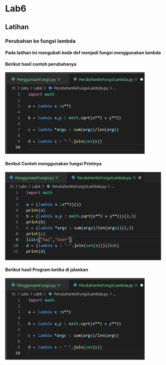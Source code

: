 # Lab6
## Latihan
### Perubahan ke fungsi lambda
#### Pada latihan ini mengubah kode def menjadi fungsi menggunakan lambda
#### Berikut hasil contoh perubahanya                                                                    
![Gambar](Foto/ss1.png)
#### Berikut Contoh menggunakan fungsi Printnya                                                                          
![Gambar](Foto/ss2.png)
#### Berikut hasil Program ketika di jalankan                                                                                    
![Gambar](Foto/ss1.png)